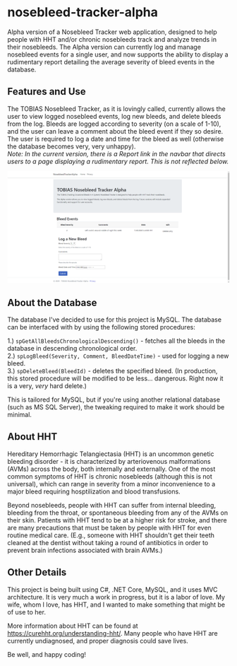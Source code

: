 # nosebleed-tracker-alpha
Alpha version of a Nosebleed Tracker web application, designed to help people with HHT and/or chronic nosebleeds track and analyze trends in their nosebleeds. The Alpha version can currently log and manage nosebleed events for a single user, and now supports the ability to display a rudimentary report detailing the average severity of bleed events in the database.

## Features and Use
The TOBIAS Nosebleed Tracker, as it is lovingly called, currently allows the user to view logged nosebleed events, log new bleeds, and delete bleeds from the log. Bleeds are logged according to severity (on a scale of 1-10), and the user can leave a comment about the bleed event if they so desire. The user is required to log a date and time for the bleed as well (otherwise the database becomes very, very unhappy). <br /><i>Note: In the current version, there is a Report link in the navbar that directs users to a page displaying a rudimentary report. This is not reflected below.</i><br />

![Nosebleed Tracker Screenshot](/tracker-screenshot.png)

## About the Database
The database I've decided to use for this project is MySQL. The database can be interfaced with by using the following stored procedures:

1.) <code>spGetAllBleedsChronologicalDescending()</code> - fetches all the bleeds in the database in descending chronological order.<br />
2.) <code>spLogBleed(Severity, Comment, BleedDateTime)</code> - used for logging a new bleed. <br />
3.) <code>spDeleteBleed(BleedId)</code> - deletes the specified bleed. (In production, this stored procedure will be modified to be less... dangerous. Right now it is a very, <i>very</i> hard delete.) <br />

This is tailored for MySQL, but if you're using another relational database (such as MS SQL Server), the tweaking required to make it work should be minimal.

## About HHT
Hereditary Hemorrhagic Telangiectasia (HHT) is an uncommon genetic bleeding disorder - it is characterized by arteriovenous malformations (AVMs) across the body, both internally and externally. One of the most common symptoms of HHT is chronic nosebleeds (although this is not universal), which can range in severity from a minor inconvenience to a major bleed requiring hosptilization and blood transfusions.  

Beyond nosebleeds, people with HHT can suffer from internal bleeding, bleeding from the throat, or spontaneous bleeding from any of the AVMs on their skin. Patients with HHT tend to be at a higher risk for stroke, and there are many precautions that must be taken by people with HHT for even routine medical care. (E.g., someone with HHT shouldn't get their teeth cleaned at the dentist without taking a round of antibiotics in order to prevent brain infections associated with brain AVMs.) 

## Other Details
This project is being built using C#, .NET Core, MySQL, and it uses MVC architecture. It is very much a work in progress, but it is a labor of love. My wife, whom I love, has HHT, and I wanted to make something that might be of use to her.  

More information about HHT can be found at https://curehht.org/understanding-hht/. Many people who have HHT are currently undiagnosed, and proper diagnosis could save lives. 

Be well, and happy coding!
